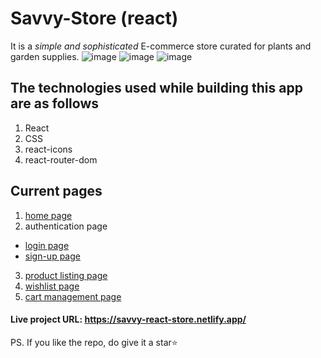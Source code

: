 # Savvy-Store (react)
It is a _simple and sophisticated_ E-commerce store curated for plants and garden supplies.
![image](https://user-images.githubusercontent.com/72219676/155014678-a1d6f948-7271-420c-8ca6-04202689ca73.png)
![image](https://user-images.githubusercontent.com/72219676/155014780-c823395f-0912-4096-a3e9-73f9777e58fa.png)
![image](https://user-images.githubusercontent.com/72219676/155014877-5560e5ae-61d6-40f5-b999-ceb9a4c68eca.png)

## The technologies used while building this app are as follows
1. React
2. CSS
3. react-icons
4. react-router-dom

## Current pages
1. [home page](https://savvy-react-store.netlify.app/)
2. authentication page
- [login page](https://savvy-react-store.netlify.app/login)
- [sign-up page](https://savvy-react-store.netlify.app/signup)
3. [product listing page](https://savvy-react-store.netlify.app/product)
6. [wishlist page](https://savvy-react-store.netlify.app/wishlist)
7. [cart management page](https://savvy-react-store.netlify.app/cart-management)


#### Live project URL: https://savvy-react-store.netlify.app/ 

PS. If you like the repo, do give it a star⭐
